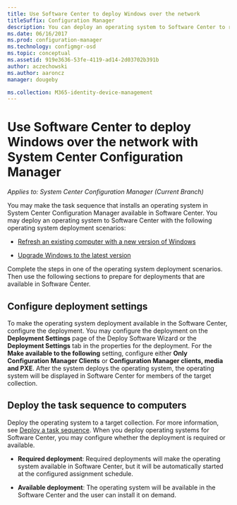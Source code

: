 ```yaml
---
title: Use Software Center to deploy Windows over the network
titleSuffix: Configuration Manager
description: You can deploy an operating system to Software Center to refresh an existing computer with a new version of Windows or to upgrade Windows to the latest version.
ms.date: 06/16/2017
ms.prod: configuration-manager
ms.technology: configmgr-osd
ms.topic: conceptual
ms.assetid: 919e3636-53fe-4119-ad14-2d03702b391b
author: aczechowski
ms.author: aaroncz
manager: dougeby

ms.collection: M365-identity-device-management
---
```

# Use Software Center to deploy Windows over the network with System Center Configuration Manager

*Applies to: System Center Configuration Manager (Current Branch)*

You may make the task sequence that installs an operating system in System Center Configuration Manager available in  Software Center. You may deploy an  operating system to Software Center with the following operating system deployment scenarios:

-   [Refresh an existing computer with a new version of Windows](refresh-an-existing-computer-with-a-new-version-of-windows.md)

-   [Upgrade Windows to the latest version](upgrade-windows-to-the-latest-version.md)

Complete the steps in one of the operating system deployment scenarios. Then use the following sections to prepare for deployments that are available in Software Center.

## Configure deployment settings  
To make the operating system deployment available in the Software Center, configure the deployment. You may configure the deployment on the **Deployment Settings** page of the Deploy Software Wizard or the **Deployment Settings** tab in the properties for the deployment. For the **Make available to the following** setting, configure either **Only Configuration Manager Clients** or **Configuration Manager clients, media and PXE**. After the system deploys the operating system, the operating system will be displayed in Software Center for members of the target collection.

##  <a name="BKMK_Deploy"></a> Deploy the task sequence to computers  
Deploy the operating system to a target collection. For more information, see [Deploy a task sequence](/sccm/osd/deploy-use/deploy-a-task-sequence). When you deploy operating systems for Software Center, you may configure whether the deployment is required or available.

-   **Required deployment**: Required deployments will make the operating system available in Software Center, but it will be automatically started at the configured assignment schedule.

-   **Available deployment**: The operating system will be available in the Software Center and the user can install it on demand.
